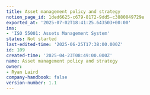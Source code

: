 ```yaml
---
title: Asset management policy and strategy
notion_page_id: 1ded6625-c679-8172-9dd5-c3880849729e
exported_at: '2025-07-02T18:41:25.643503+00:00'
ims:
- 'ISO 55001: Assets Management System'
status: Not started
last-edited-time: '2025-06-25T17:38:00.000Z'
id: 109
created-time: '2025-04-23T08:49:00.000Z'
name: Asset management policy and strategy
owner:
- Ryan Laird
company-handbook: false
version-number: 1.1
---
```


<!-- Unsupported block type: unsupported -->